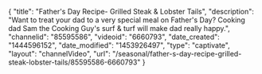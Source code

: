 {
    "title": "Father's Day Recipe- Grilled Steak & Lobster Tails",
    "description": "Want to treat your dad to a very special meal on Father's Day? Cooking dad Sam the Cooking Guy's surf & turf will make dad really happy.",
    "channelid": "85595586",
    "videoid": "6660793",
    "date_created": "1444596152",
    "date_modified": "1453926497",
    "type": "captivate",
    "layout": "channelVideo",
    "url": "\/seasonal\/father-s-day-recipe-grilled-steak-lobster-tails\/85595586-6660793"
}